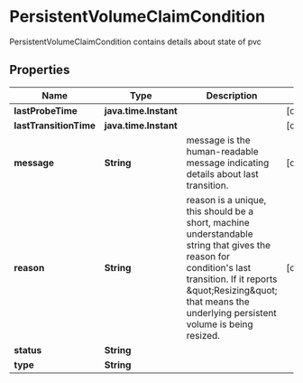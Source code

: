 

# PersistentVolumeClaimCondition

PersistentVolumeClaimCondition contains details about state of pvc

## Properties

Name | Type | Description | Notes
------------ | ------------- | ------------- | -------------
**lastProbeTime** | **java.time.Instant** |  |  [optional]
**lastTransitionTime** | **java.time.Instant** |  |  [optional]
**message** | **String** | message is the human-readable message indicating details about last transition. |  [optional]
**reason** | **String** | reason is a unique, this should be a short, machine understandable string that gives the reason for condition&#39;s last transition. If it reports \&quot;Resizing\&quot; that means the underlying persistent volume is being resized. |  [optional]
**status** | **String** |  | 
**type** | **String** |  | 



